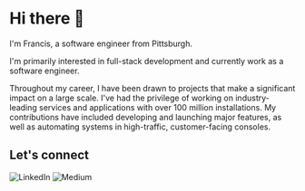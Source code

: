 # Hi there 👋

I'm Francis, a software engineer from Pittsburgh.

I'm primarily interested in full-stack development and currently work as a software engineer.

Throughout my career, I have been drawn to projects that make a significant impact on a large scale. I've had the privilege of working on industry-leading services and applications with over 100 million installations. My contributions have included developing and launching major features, as well as automating systems in high-traffic, customer-facing consoles.

## Let's connect

<p align="left">
    <a href="https://www.linkedin.com/in/francis360/" target="_blank" style="text-decoration: none;">
    <img src="https://img.shields.io/badge/LINKEDIN-0A66C2?style=for-the-badge&logo=linkedin&logoColor=white" alt="LinkedIn" style="border: none; margin: 0;">
  </a>
  <a href="[https://medium.com/@francis220](https://sergefrancis.com/)" target="_blank" style="text-decoration: none;">
    <img src="https://img.shields.io/badge/PERSONAL%20WEBSITE-000000?style=for-the-badge&logo=medium&logoColor=white" alt="Medium" style="border: none; margin: 0;">
  </a>

</p>


